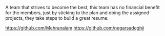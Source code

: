 A team that strives to become the best, this team has no financial benefit for the members, just by sticking to the plan and doing the assigned projects, they take steps to build a great resume:

https://github.com/Mehranalam
https://github.com/negarsadeghii


